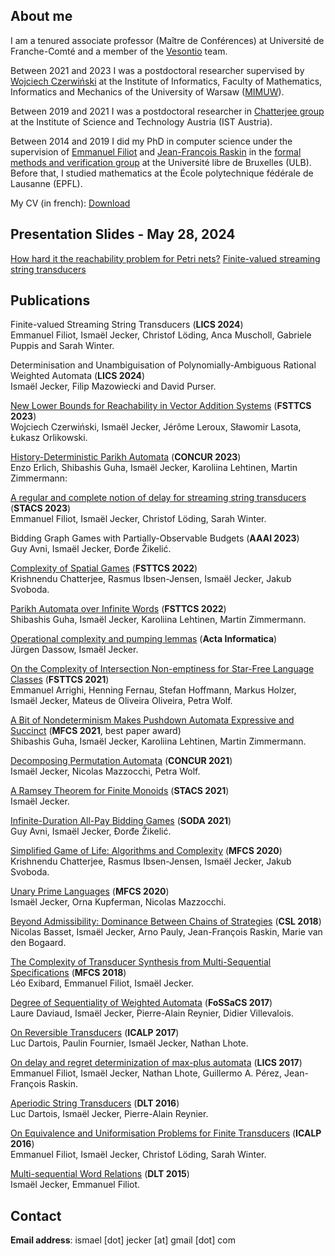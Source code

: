 ## About me
I am a tenured associate professor (Maître de Conférences) at Université de Franche-Comté and a member of the [Vesontio](https://www.femto-st.fr/en/Research-departments/DISC/Research-groups/VESONTIO) team.

Between 2021 and 2023 I was a postdoctoral researcher supervised by [Wojciech Czerwiński](https://www.mimuw.edu.pl/~wczerwin/)
at the Institute of Informatics,
Faculty of Mathematics, Informatics and Mechanics of the University of Warsaw ([MIMUW](https://www.mimuw.edu.pl/en)).

Between 2019 and 2021 I was a postdoctoral researcher in [Chatterjee group](https://ist.ac.at/en/research/chatterjee-group/) at the Institute of Science and Technology Austria (IST Austria).

Between 2014 and 2019 I did my PhD in computer science under the supervision of [Emmanuel Filiot](https://di.ulb.ac.be/verif/filiot/) and [Jean-François Raskin](http://di.ulb.ac.be/verif/jfr/) in the [formal methods and verification group](https://di.ulb.ac.be/verif/index-en.html) at the Université libre de Bruxelles (ULB).  
Before that, I studied mathematics at the École polytechnique fédérale de Lausanne (EPFL).

My CV (in french):
<a href="/Downloads/CV.pdf" download="download">Download</a>

<!---
## Slides used for my CNRS application

<a href="/Downloads/Jecker.pdf" download="download">Download My Slides</a>
--->

## Presentation Slides - May 28, 2024
<a href="/Downloads/hardness2.pdf" download="download">How hard it the reachability problem for Petri nets?</a>
<a href="/Downloads/LICS2024.pdf" download="download">Finite-valued streaming string transducers</a>


## Publications
Finite-valued Streaming String Transducers (**LICS 2024**)  
Emmanuel Filiot, Ismaël Jecker, Christof Löding, Anca Muscholl, Gabriele Puppis and Sarah Winter. 

Determinisation and Unambiguisation of Polynomially-Ambiguous Rational Weighted Automata (**LICS 2024**)  
Ismaël Jecker, Filip Mazowiecki and David Purser.

[New Lower Bounds for Reachability in Vector Addition Systems](https://drops.dagstuhl.de/entities/document/10.4230/LIPIcs.FSTTCS.2023.35) (**FSTTCS 2023**)  
Wojciech Czerwiński, Ismaël Jecker, Jérôme Leroux, Sławomir Lasota, Łukasz Orlikowski.

[History-Deterministic Parikh Automata](https://drops.dagstuhl.de/entities/document/10.4230/LIPIcs.CONCUR.2023.31) (**CONCUR 2023**)  
Enzo Erlich, Shibashis Guha, Ismaël Jecker, Karoliina Lehtinen, Martin Zimmermann:

[A regular and complete notion of delay for streaming string transducers](https://drops.dagstuhl.de/opus/volltexte/2023/17684/pdf/LIPIcs-STACS-2023-32.pdf) (**STACS 2023**)  
Emmanuel Filiot, Ismaël Jecker, Christof Löding, Sarah Winter.

Bidding Graph Games with Partially-Observable Budgets (**AAAI 2023**)  
Guy Avni, Ismaël Jecker, Ðorđe Žikelić.

[Complexity of Spatial Games](https://drops.dagstuhl.de/opus/volltexte/2022/17403/pdf/LIPIcs-FSTTCS-2022-11.pdf) (**FSTTCS 2022**)  
Krishnendu Chatterjee, Rasmus Ibsen-Jensen, Ismaël Jecker, Jakub Svoboda.

[Parikh Automata over Infinite Words](https://drops.dagstuhl.de/opus/volltexte/2022/17432/pdf/LIPIcs-FSTTCS-2022-40.pdf) (**FSTTCS 2022**)  
Shibashis Guha, Ismaël Jecker, Karoliina Lehtinen, Martin Zimmermann.

[Operational complexity and pumping lemmas](https://link.springer.com/article/10.1007/s00236-022-00431-3) (**Acta Informatica**)  
Jürgen Dassow, Ismaël Jecker.

[On the Complexity of Intersection Non-emptiness for Star-Free Language Classes](https://drops.dagstuhl.de/opus/volltexte/2021/15545/pdf/LIPIcs-FSTTCS-2021-34.pdf) (**FSTTCS 2021**)  
Emmanuel Arrighi, Henning Fernau, Stefan Hoffmann, Markus Holzer, Ismaël Jecker, Mateus de Oliveira Oliveira, Petra Wolf.

[A Bit of Nondeterminism Makes Pushdown Automata Expressive and Succinct](https://drops.dagstuhl.de/opus/volltexte/2021/14493/pdf/LIPIcs-MFCS-2021-53.pdf) (**MFCS 2021**, best paper award)  
Shibashis Guha, Ismaël Jecker, Karoliina Lehtinen, Martin Zimmermann.

[Decomposing Permutation Automata](https://drops.dagstuhl.de/opus/volltexte/2021/14395/pdf/LIPIcs-CONCUR-2021-18.pdf) (**CONCUR 2021**)  
Ismaël Jecker, Nicolas Mazzocchi, Petra Wolf.

[A Ramsey Theorem for Finite Monoids](https://drops.dagstuhl.de/opus/volltexte/2021/13689/pdf/LIPIcs-STACS-2021-44.pdf) (**STACS 2021**)  
Ismaël Jecker.

[Infinite-Duration All-Pay Bidding Games](https://arxiv.org/pdf/2005.06636.pdf) (**SODA 2021**)  
Guy Avni, Ismaël Jecker, Ðorđe Žikelić.

[Simplified Game of Life: Algorithms and Complexity](https://arxiv.org/pdf/2007.02894.pdf) (**MFCS 2020**)  
Krishnendu Chatterjee, Rasmus Ibsen-Jensen, Ismaël Jecker, Jakub Svoboda.

[Unary Prime Languages](https://drops.dagstuhl.de/opus/volltexte/2020/12717/pdf/LIPIcs-MFCS-2020-51.pdf) (**MFCS 2020**)  
Ismaël Jecker, Orna Kupferman, Nicolas Mazzocchi.

[Beyond Admissibility: Dominance Between Chains of Strategies](https://arxiv.org/pdf/1805.11608.pdf) (**CSL 2018**)  
Nicolas Basset, Ismaël Jecker, Arno Pauly, Jean-François Raskin, Marie van den Bogaard.

[The Complexity of Transducer Synthesis from Multi-Sequential Specifications](https://arxiv.org/pdf/1905.03560.pdf) (**MFCS 2018**)  
Léo Exibard, Emmanuel Filiot, Ismaël Jecker.

[Degree of Sequentiality of Weighted Automata](https://arxiv.org/pdf/1701.04632.pdf) (**FoSSaCS 2017**)  
Laure Daviaud, Ismaël Jecker, Pierre-Alain Reynier, Didier Villevalois.

[On Reversible Transducers](https://arxiv.org/pdf/1702.07157.pdf) (**ICALP 2017**)  
Luc Dartois, Paulin Fournier, Ismaël Jecker, Nathan Lhote.

[On delay and regret determinization of max-plus automata](https://arxiv.org/pdf/1701.02903.pdf) (**LICS 2017**)  
Emmanuel Filiot, Ismaël Jecker, Nathan Lhote, Guillermo A. Pérez, Jean-François Raskin.

[Aperiodic String Transducers](https://arxiv.org/pdf/1506.04059.pdf) (**DLT 2016**)  
Luc Dartois, Ismaël Jecker, Pierre-Alain Reynier.

[On Equivalence and Uniformisation Problems for Finite Transducers](https://arxiv.org/pdf/1602.08565.pdf) (**ICALP 2016**)  
Emmanuel Filiot, Ismaël Jecker, Christof Löding, Sarah Winter.

[Multi-sequential Word Relations](https://arxiv.org/pdf/1504.03864.pdf) (**DLT 2015**)  
Ismaël Jecker, Emmanuel Filiot.

## Contact
<!--- **Postal address**: IST Austria, Am Campus 1, 3400 Klosterneuburg, Austria --->

**Email address**: ismael \[dot\] jecker \[at\] gmail \[dot\] com
